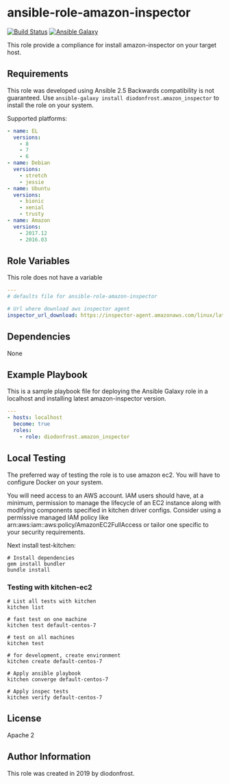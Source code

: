 # ansible-role-amazon-inspector

[![Build Status](https://travis-ci.org/diodonfrost/ansible-role-amazon-inspector.svg?branch=master)](https://travis-ci.org/diodonfrost/ansible-role-amazon-inspector)
[![Ansible Galaxy](https://img.shields.io/badge/galaxy-diodonfrost.amazon_inspector-660198.svg)](https://galaxy.ansible.com/diodonfrost/amazon_inspector)

This role provide a compliance for install amazon-inspector on your target host.

## Requirements

This role was developed using Ansible 2.5 Backwards compatibility is not guaranteed.
Use `ansible-galaxy install diodonfrost.amazon_inspector` to install the role on your system.

Supported platforms:

```yaml
- name: EL
  versions:
    - 8
    - 7
    - 6
- name: Debian
  versions:
    - stretch
    - jessie
- name: Ubuntu
  versions:
    - bionic
    - xenial
    - trusty
- name: Amazon
  versions:
    - 2017.12
    - 2016.03
```

## Role Variables

This role does not have a variable

```yaml
---
# defaults file for ansible-role-amazon-inspector

# Url where download aws inspector agent
inspector_url_download: https://inspector-agent.amazonaws.com/linux/latest/install
```

## Dependencies

None

## Example Playbook

This is a sample playbook file for deploying the Ansible Galaxy 
role in a localhost and installing latest amazon-inspector version.

```yaml
---
- hosts: localhost
  become: true
  roles:
    - role: diodonfrost.amazon_inspector
```

## Local Testing

The preferred way of testing the role is to use amazon ec2. You will have to configure Docker on your system.

 You will need access to an AWS account. IAM users should have, at a minimum, permission to manage the lifecycle of an EC2 instance along with modifying components specified in kitchen driver configs. Consider using a permissive managed IAM policy like arn:aws:iam::aws:policy/AmazonEC2FullAccess or tailor one specific to your security requirements.

Next install test-kitchen:

```shell
# Install dependencies
gem install bundler
bundle install
```

### Testing with kitchen-ec2

```shell
# List all tests with kitchen
kitchen list

# fast test on one machine
kitchen test default-centos-7

# test on all machines
kitchen test

# for development, create environment
kitchen create default-centos-7

# Apply ansible playbook
kitchen converge default-centos-7

# Apply inspec tests
kitchen verify default-centos-7
```

## License

Apache 2

## Author Information

This role was created in 2019 by diodonfrost.
